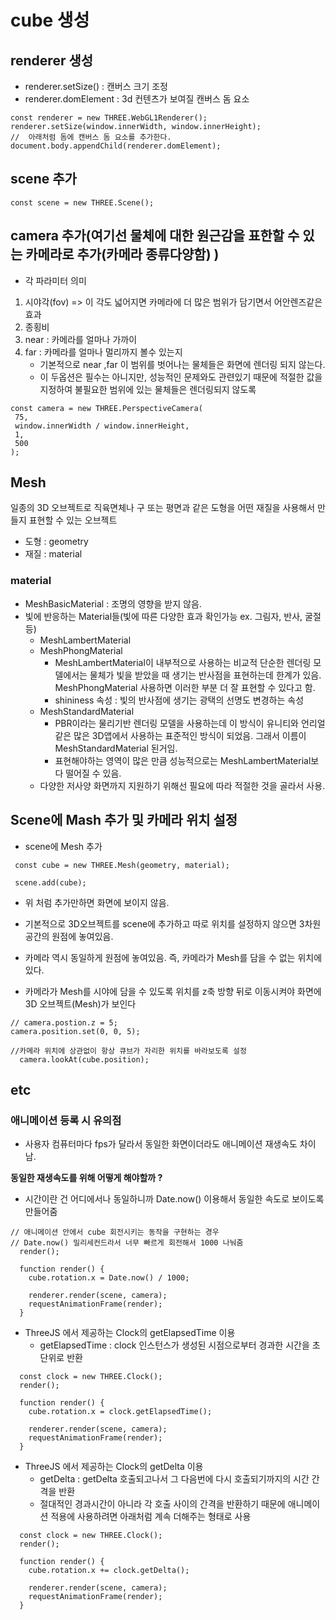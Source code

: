 # cube 생성

## renderer 생성

- renderer.setSize() : 캔버스 크기 조정
- renderer.domElement : 3d 컨텐츠가 보여질 캔버스 돔 요소

```
const renderer = new THREE.WebGL1Renderer();
renderer.setSize(window.innerWidth, window.innerHeight);
//  아래처럼 돔에 캔버스 돔 요소를 추가한다.
document.body.appendChild(renderer.domElement);
```

## scene 추가

```
const scene = new THREE.Scene();
```

## camera 추가(여기선 물체에 대한 원근감을 표한할 수 있는 카메라로 추가(카메라 종류다양함) )

- 각 파라미터 의미

1.  시야각(fov) => 이 각도 넓어지면 카메라에 더 많은 범위가 담기면서 어안렌즈같은 효과
2.  종횡비
3.  near : 카메라를 얼마나 가까이
4.  far : 카메라를 얼마나 멀리까지 볼수 있는지
    - 기본적으로 near ,far 이 범위를 벗어나는 물체들은 화면에 렌더링 되지 않는다.
    - 이 두옵션은 필수는 아니지만, 성능적인 문제와도 관련있기 때문에 적절한 값을 지정하여 불필요한 범위에 있는 물체들은 렌더링되지 않도록

```
const camera = new THREE.PerspectiveCamera(
 75,
 window.innerWidth / window.innerHeight,
 1,
 500
);
```

## Mesh

일종의 3D 오브젝트로 직육면체나 구 또는 평면과 같은 도형을 어떤 재질을 사용해서 만들지 표현할 수 있는 오브젝트

- 도형 : geometry
- 재질 : material

### material

- MeshBasicMaterial : 조명의 영향을 받지 않음.
- 빛에 반응하는 Material들(빛에 따른 다양한 효과 확인가능 ex. 그림자, 반사, 굴절 등)
  - MeshLambertMaterial
  * MeshPhongMaterial
    - MeshLambertMaterial이 내부적으로 사용하는 비교적 단순한 렌더링 모델에서는 물체가 빛을 받았을 때 생기는 반사점을 표현하는데 한계가 있음. MeshPhongMaterial 사용하면 이러한 부분 더 잘 표현할 수 있다고 함.
    - shininess 속성 : 빛의 반사점에 생기는 광택의 선명도 변경하는 속성
  * MeshStandardMaterial
    - PBR이라는 물리기반 렌더링 모델을 사용하는데 이 방식이 유니티와 언리얼 같은 많은 3D앱에서 사용하는 표준적인 방식이 되었음. 그래서 이름이 MeshStandardMaterial 된거임.
    * 표현해야하는 영역이 많은 만큼 성능적으로는 MeshLambertMaterial보다 떨어질 수 있음.
  * 다양한 저사양 화면까지 지원하기 위해선 필요에 따라 적절한 것을 골라서 사용.

## Scene에 Mash 추가 및 카메라 위치 설정

- scene에 Mesh 추가

```
 const cube = new THREE.Mesh(geometry, material);

 scene.add(cube);
```

- 위 처럼 추가만하면 화면에 보이지 않음.

* 기본적으로 3D오브젝트를 scene에 추가하고 따로 위치를 설정하지 않으면 3차원 공간의 원점에 놓여있음.

- 카메라 역시 동일하게 원점에 놓여있음. 즉, 카메라가 Mesh를 담을 수 없는 위치에 있다.

* 카메라가 Mesh를 시야에 담을 수 있도록 위치를 z축 방향 뒤로 이동시켜야 화면에 3D 오브젝트(Mesh)가 보인다

```
// camera.postion.z = 5;
camera.position.set(0, 0, 5);

//카메라 위치에 상관없이 항상 큐브가 자리한 위치를 바라보도록 설정
  camera.lookAt(cube.position);
```

## etc

### 애니메이션 등록 시 유의점

- 사용자 컴퓨터마다 fps가 달라서 동일한 화면이더라도 애니메이션 재생속도 차이남.

**동일한 재생속도를 위해 어떻게 해야할까 ?**

- 시간이란 건 어디에서나 동일하니까 Date.now() 이용해서 동일한 속도로 보이도록 만들어줌

```
// 애니메이션 안에서 cube 회전시키는 동작을 구현하는 경우
// Date.now() 밀리세컨드라서 너무 빠르게 회전해서 1000 나눠줌
  render();

  function render() {
    cube.rotation.x = Date.now() / 1000;

    renderer.render(scene, camera);
    requestAnimationFrame(render);
  }
```

- ThreeJS 에서 제공하는 Clock의 getElapsedTime 이용
  - getElapsedTime : clock 인스턴스가 생성된 시점으로부터 경과한 시간을 초단위로 반환

```
  const clock = new THREE.Clock();
  render();

  function render() {
    cube.rotation.x = clock.getElapsedTime();

    renderer.render(scene, camera);
    requestAnimationFrame(render);
  }
```

- ThreeJS 에서 제공하는 Clock의 getDelta 이용
  - getDelta : getDelta 호출되고나서 그 다음번에 다시 호출되기까지의 시간 간격을 반환
  * 절대적인 경과시간이 아니라 각 호출 사이의 간격을 반환하기 때문에 애니메이션 적용에 사용하려면 아래처럼 계속 더해주는 형태로 사용

```
  const clock = new THREE.Clock();
  render();

  function render() {
    cube.rotation.x += clock.getDelta();

    renderer.render(scene, camera);
    requestAnimationFrame(render);
  }
```
